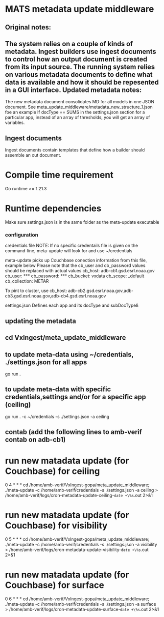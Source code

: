 # MATS metadata update middleware
Original notes:
---------------
The system relies on a couple of kinds of metadata. Ingest builders use ingest documents to control how an output document is created from its input source. The running system relies on various metadata documents to define what data is available and how it should be repesented in a GUI interface.
Updated metadata notes:
-----------------------
The new metadata document consolidates MD for all models in one JSON document.
See meta_update_middleware/metadata_new_structure_1.json foe an example
If docType == SUMS in the settings.json section for a particular app, instead of an array of
thresholds, you will get an array of variables.

## Ingest documents
Ingest documents contain templates that define how a builder should assemble an out document.

# Compile time requirement
Go runtime >= 1.21.3

# Runtime dependencies
Make sure settings.json is in the same folder as the meta-update executable

### configuration
credentials file
NOTE: If no specific credentails file is given on the command-line, meta-update
will look for and use ~/credentials

meta-update picks up Couchbase conection information from this file, example below
Please note that the cb_user and cb_password values should be replaced with actual values
cb_host: adb-cb1.gsd.esrl.noaa.gov
cb_user: ***
cb_password: ***
cb_bucket: vxdata
cb_scope: _default
cb_collection: METAR

To pint to cluster, use
cb_host: adb-cb2.gsd.esrl.noaa.gov,adb-cb3.gsd.esrl.noaa.gov,adb-cb4.gsd.esrl.noaa.gov

settings.json
Defines each app and its docType and subDocTypeß

## updating the metadata
## cd VxIngest/meta_update_middleware
## to update meta-data using ~/credentials, ./settings.json for all apps
go run .
## to update meta-data with specific credentials,settings and/or for a specific app (ceiling)
go run . -c ~/credentials -s ./settings.json -a ceiling


## contab (add the following lines to amb-verif contab on adb-cb1)
# run new matadata update (for Couchbase) for ceiling
0 4 * * * cd /home/amb-verif/VxIngest-gopa/meta_update_middleware; ./meta-update -c /home/amb-verif/credentials -s ./settings.json -a ceiling > /home/amb-verif/logs/cron-metadata-update-ceiling-`date +\%s`.out 2>&1

# run new matadata update (for Couchbase) for visibility
0 5 * * * cd /home/amb-verif/VxIngest-gopa/meta_update_middleware; ./meta-update -c /home/amb-verif/credentials -s ./settings.json -a visibility > /home/amb-verif/logs/cron-metadata-update-visibility-`date +\%s`.out 2>&1

# run new matadata update (for Couchbase) for surface
0 6 * * * cd /home/amb-verif/VxIngest-gopa/meta_update_middleware; ./meta-update -c /home/amb-verif/credentials -s ./settings.json -a surface > /home/amb-verif/logs/cron-metadata-update-surface-`date +\%s`.out 2>&1

